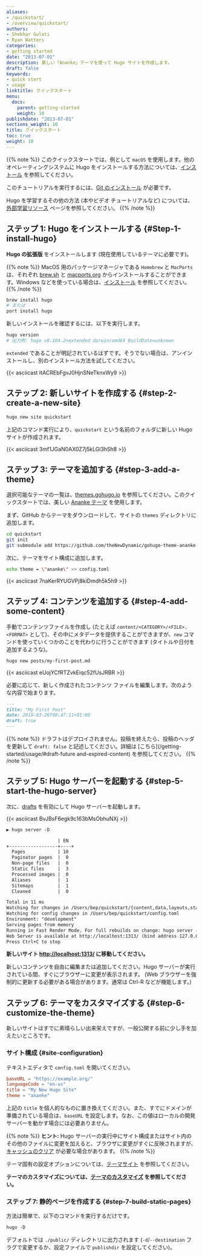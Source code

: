 ```yaml
---
aliases:
- /quickstart/
- /overview/quickstart/
authors:
- Shekhar Gulati
- Ryan Watters
categories:
- getting started
date: "2013-07-01"
description: 美しい「Ananke」テーマを使って Hugo サイトを作成します。
draft: false
keywords:
- quick start
- usage
linktitle: クイックスタート
menu:
  docs:
    parent: getting-started
    weight: 10
publishdate: "2013-07-01"
sections_weight: 10
title: クイックスタート
toc: true
weight: 10
---
```


{{% note %}}
このクイックスタートでは、例として `macOS` を使用します。他のオペレーティングシステムに Hugo をインストールする方法については、[インストール](/getting-started/installing) を参照してください。

このチュートリアルを実行するには、[Git のインストール](https://git-scm.com/downloads) が必要です。

Hugo を学習するその他の方法 (本やビデオ チュートリアルなど) については、[外部学習リソース](/getting-started/external-learning-resources/) ページを参照してください。
{{% /note %}}

## ステップ 1: Hugo をインストールする {#Step-1-install-hugo}

**Hugo の拡張版** をインストールします (現在使用しているテーマに必要です)。

{{% note %}}
MacOS 用のパッケージマネージャである `Homebrew` と `MacPorts` は、それぞれ [brew.sh](https://brew.sh/) と [macports.org](https://www.macports.org/) からインストールすることができます。Windows などを使っている場合は、[インストール](/getting-started/installing) を参照してください。
{{% /note %}}

```bash
brew install hugo
# または
port install hugo
```

新しいインストールを確認するには、以下を実行します。

```bash
hugo version
# 出力例: hugo v0.104.2+extended darwin/amd64 BuildDate=unknown
```

`extended` であることが明記されているはずです。そうでない場合は、アンインストールし、別のインストール方法を試してください。

{{< asciicast ItACREbFgvJ0HjnSNeTknxWy9 >}}

## ステップ 2: 新しいサイトを作成する {#step-2-create-a-new-site}

```bash
hugo new site quickstart
```

上記のコマンド実行により、`quickstart` という名前のフォルダに新しい Hugo サイトが作成されます。

{{< asciicast 3mf1JGaN0AX0Z7j5kLGl3hSh8 >}}

## ステップ 3: テーマを追加する {#step-3-add-a-theme}

選択可能なテーマの一覧は、[themes.gohugo.io](https://themes.gohugo.io/) を参照してください。このクイックスタートでは、美しい [Ananke テーマ](https://themes.gohugo.io/gohugo-theme-ananke/) を使用します。

まず、GitHub からテーマをダウンロードして、サイトの `themes` ディレクトリに追加します。

```bash
cd quickstart
git init
git submodule add https://github.com/theNewDynamic/gohugo-theme-ananke.git themes/ananke
```

次に、テーマをサイト構成に追加します。

```bash
echo theme = \"ananke\" >> config.toml
```

{{< asciicast 7naKerRYUGVPj8kiDmdh5k5h9 >}}

## ステップ 4: コンテンツを追加する {#step-4-add-some-content}

手動でコンテンツファイルを作成し (たとえば `content/<CATEGORY>/<FILE>.<FORMAT>` として)、その中にメタデータを提供することができますが、`new` コマンドを使っていくつかのことを代わりに行うことができます (タイトルや日付を追加するような)。

```txt
hugo new posts/my-first-post.md
```

{{< asciicast eUojYCfRTZvkEiqc52fUsJRBR >}}

必要に応じて、新しく作成されたコンテンツ ファイルを編集します。次のような内容で始まります。

```md
---
title: "My First Post"
date: 2019-03-26T08:47:11+01:00
draft: true
---

```

{{% note %}}
ドラフトはデプロイされません。投稿を終えたら、投稿のヘッダを更新して `draft: false` と記述してください。詳細は [こちら](/getting-started/usage/#draft-future and-expired-content) を参照してください。
{{% /note %}}

## ステップ 5: Hugo サーバーを起動する {#step-5-start-the-hugo-server}

次に、[drafts](/getting-started/usage/#draft-future-and-expired-content) を有効にして Hugo サーバーを起動します。

{{< asciicast BvJBsF6egk9c163bMsObhuNXj >}}

```txt
▶ hugo server -D

                   | EN
+------------------+----+
  Pages            | 10
  Paginator pages  |  0
  Non-page files   |  0
  Static files     |  3
  Processed images |  0
  Aliases          |  1
  Sitemaps         |  1
  Cleaned          |  0

Total in 11 ms
Watching for changes in /Users/bep/quickstart/{content,data,layouts,static,themes}
Watching for config changes in /Users/bep/quickstart/config.toml
Environment: "development"
Serving pages from memory
Running in Fast Render Mode. For full rebuilds on change: hugo server --disableFastRender
Web Server is available at http://localhost:1313/ (bind address 127.0.0.1)
Press Ctrl+C to stop
```

**新しいサイト [http://localhost:1313/](http://localhost:1313/) に移動してください。**

新しいコンテンツを自由に編集または追加してください。Hugo サーバーが実行されている間、すぐにブラウザーに変更が表示されます。 (Web ブラウザーを強制的に更新する必要がある場合があります。通常は Ctrl-R などが機能します。)

## ステップ 6: テーマをカスタマイズする {#step-6-customize-the-theme}

新しいサイトはすでに素晴らしい出来栄えですが、一般公開する前に少し手を加えたいところです。

### サイト構成 {#site-configuration}

テキストエディタで `config.toml` を開いてください。

```toml
baseURL = "https://example.org/"
languageCode = "en-us"
title = "My New Hugo Site"
theme = "ananke"
```

上記の `title` を個人的なものに置き換えてください。また、すでにドメインが準備されている場合は、`baseURL` を設定します。なお、この値はローカルの開発サーバーを動かす場合には必要ありません。

{{% note %}}
**ヒント:** Hugo サーバーの実行中にサイト構成またはサイト内のその他のファイルに変更を加えると、ブラウザに変更がすぐに反映されますが、[キャッシュのクリア](https://kb.iu.edu/d/ahic) が必要な場合があります。
{{% /note %}}

テーマ固有の設定オプションについては、[テーマサイト](https://github.com/theNewDynamic/gohugo-theme-ananke) を参照してください。

**テーマのカスタマイズについては、[テーマのカスタマイズ](/themes/customizing/) を参照してください。**

### ステップ 7: 静的ページを作成する {#step-7-build-static-pages}

方法は簡単で、以下のコマンドを実行するだけです。

```txt
hugo -D
```

デフォルトでは `./public/` ディレクトリに出力されます (`-d`/`--destination` フラグで変更するか、設定ファイルで `publishdir` を設定してください)。


